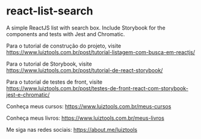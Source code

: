 # react-list-search
A simple ReactJS list with search box. Include Storybook for the components and tests with Jest and Chromatic.

Para o tutorial de construção do projeto, visite https://www.luiztools.com.br/post/tutorial-listagem-com-busca-em-reactjs/

Para o tutorial de Storybook, visite https://www.luiztools.com.br/post/tutorial-de-react-storybook/

Para o tutorial de testes de front, visite https://www.luiztools.com.br/post/testes-de-front-react-com-storybook-jest-e-chromatic/

Conheça meus cursos: https://www.luiztools.com.br/meus-cursos

Conheça meus livros: https://www.luiztools.com.br/meus-livros

Me siga nas redes sociais: https://about.me/luiztools